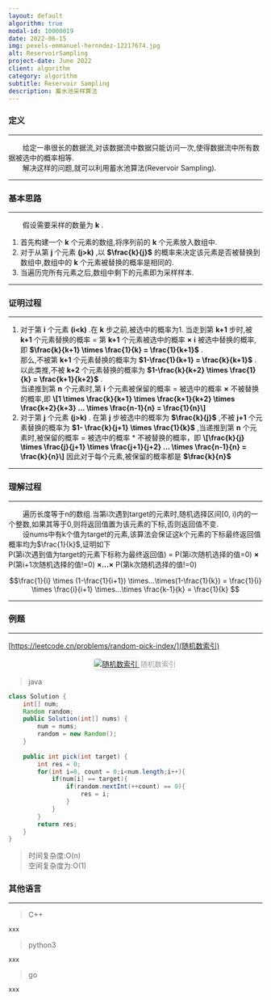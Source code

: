 ```yaml
---
layout: default
algorithm: true
modal-id: 10000019
date: 2022-06-15
img: pexels-emmanuel-hernndez-12217674.jpg 
alt: ReservoirSampling
project-date: June 2022
client: algorithm
category: algorithm
subtitle: Reservoir Sampling
description: 蓄水池采样算法
---
```

### 定义
- - -
&emsp;&emsp;给定一串很长的数据流,对该数据流中数据只能访问一次,使得数据流中所有数据被选中的概率相等.  
&emsp;&emsp;解决这样的问题,就可以利用蓄水池算法(Revervoir Sampling).  
- - -

### 基本思路
- - -
&emsp;&emsp;假设需要采样的数量为 __k__ .
1. 首先构建一个 __k__ 个元素的数组,将序列前的 __k__ 个元素放入数组中.
2. 对于从第 __j__ 个元素 __(j>k)__ ,以 __$\frac{k}{j}$__ 的概率来决定该元素是否被替换到数组中,数组中的 __k__ 个元素被替换的概率是相同的.
3. 当遍历完所有元素之后,数组中剩下的元素即为采样样本.
- - -

### 证明过程
- - -
1. 对于第 __i__ 个元素 __(i<k)__ .在 __k__ 步之前,被选中的概率为1.
当走到第 __k+1__ 步时,被 __k+1__ 个元素替换的概率 = 第 __k+1__ 个元素被选中的概率 __$\times$__ __i__ 被选中替换的概率,即 __$\frac{k}{k+1} \times \frac{1}{k} = \frac{1}{k+1}$__ .  
那么,不被第 __k+1__ 个元素替换的概率为 __$1-\frac{1}{k+1} = \frac{k}{k+1}$__ .以此类推,不被 __k+2__ 个元素替换的概率为 __$1-\frac{k}{k+2} \times \frac{1}{k} = \frac{k+1}{k+2}$__ .  
当递推到第 __n__ 个元素时,第 __i__ 个元素被保留的概率 = 被选中的概率 __$\times$__ 不被替换的概率,即 __\\[1 \times \frac{k}{k+1} \times \frac{k+1}{k+2} \times \frac{k+2}{k+3} ... \times \frac{n-1}{n} = \frac{1}{n}\\]__
2. 对于第 __j__ 个元素 __(j>k)__ . 在第 __j__ 步被选中的概率为 __$\frac{k}{j}$__ ,不被 __j+1__ 个元素替换的概率为 __$1- \frac{k}{j+1} \times \frac{1}{k}$__ ,当递推到第 __n__ 个元素时,被保留的概率 = 被选中的概率 * 不被替换的概率，即 __\\[\frac{k}{j} \times \frac{j}{j+1} \times \frac{j+1}{j+2} ... \times \frac{n-1}{n} = \frac{k}{n}\\]__ 因此对于每个元素,被保留的概率都是 __$\frac{k}{n}$__
- - -


### 理解过程
- - -
&emsp;&emsp;遍历长度等于n的数组.当第i次遇到target的元素时,随机选择区间[0, i)内的一个整数,如果其等于0,则将返回值置为该元素的下标,否则返回值不变.  
&emsp;&emsp;设nums中有k个值为target的元素,该算法会保证这k个元素的下标最终返回值概率均为$\frac{1}{k}$,证明如下  
P(第i次遇到值为target的元素下标称为最终返回值) = P(第i次随机选择的值=0) __$\times$__ P(第i+1次随机选择的值!=0) __$\times...\times$__ P(第k次随机选择的值!=0)

$$\frac{1}{i} \times (1-\frac{1}{i+1}) \times...\times(1-\frac{1}{k}) = \frac{1}{i} \times \frac{i}{i+1} \times...\times \frac{k-1}{k} = \frac{1}{k} $$

- - -

### 例题
---
[https://leetcode.cn/problems/random-pick-index/](随机数索引)
<center>
    <a href="https://cdn.jsdelivr.net/gh/BiggerYellow/BiggerYellow.github.io/img/algorithm/reservoirSampling/随机数索引.jpg">
    <img style="border-radius: 0.3125em;
    box-shadow: 0 2px 4px 0 rgba(34,36,38,.12),0 2px 10px 0 rgba(34,36,38,.08);" class="img-responsive img-centered" alt="随机数索引"
    src="https://cdn.jsdelivr.net/gh/BiggerYellow/BiggerYellow.github.io/img/algorithm/reservoirSampling/随机数索引.jpg">
    <div style="color:orange; border-bottom: 1px solid #d9d9d9;
    display: inline-block;
    color: #999;
    padding: 2px;">随机数索引</div>
    </a>
</center>

>java

``` java
class Solution {
    int[] num;
    Random random;
    public Solution(int[] nums) {
        num = nums;
        random = new Random();
    }
    
    public int pick(int target) {
        int res = 0;
        for(int i=0, count = 0;i<num.length;i++){
            if(num[i] == target){
                if(random.nextInt(++count) == 0){
                    res = i;
                }
            }
        }
        return res;
    }
}
```

> 时间复杂度:O(n)  
> 空间复杂度为:O(1)  


### 其他语言
- - -
> C++

``` cpp
xxx
```
> python3

``` python
xxx
```
> go

``` go
xxx
```